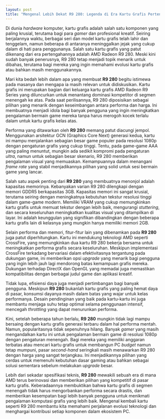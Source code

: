 ```yaml
---
layout: post
title: "Mengenal Lebih Dekat R9 280: Legenda di Era Kartu Grafis Pertengahan"
---
```


Di dunia *hardware* komputer, kartu grafis adalah salah satu komponen yang paling krusial, terutama bagi para *gamer* dan profesional kreatif. Seiring berjalannya waktu, berbagai seri dan model kartu grafis telah lahir dan tenggelam, namun beberapa di antaranya meninggalkan jejak yang cukup dalam di hati para penggunanya. Salah satu kartu grafis yang patut dikenang dari era pertengahannya adalah AMD Radeon R9 280. Meski kini sudah banyak penerusnya, R9 280 tetap menjadi topik menarik untuk dibahas, terutama bagi mereka yang ingin memahami evolusi kartu grafis atau bahkan masih menggunakannya.

Mari kita bedah lebih dalam apa yang membuat **R9 280** begitu istimewa pada masanya dan mengapa ia masih relevan untuk didiskusikan. Kartu grafis ini merupakan bagian dari keluarga kartu grafis AMD Radeon R9 Series yang diluncurkan untuk menantang dominasi kompetitor di segmen menengah ke atas. Pada saat perilisannya, R9 280 diposisikan sebagai pilihan yang menarik dengan keseimbangan antara performa dan harga. Ini membuatnya menjadi idola bagi banyak pengguna yang ingin meningkatkan pengalaman bermain game mereka tanpa harus merogoh kocek terlalu dalam untuk kartu grafis kelas atas.

Performa yang ditawarkan oleh **R9 280** memang patut diacungi jempol. Menggunakan arsitektur GCN (Graphics Core Next) generasi kedua, kartu ini mampu menjalankan sebagian besar game populer pada resolusi 1080p dengan pengaturan grafis yang cukup tinggi. Tentu, pada game-game AAA yang paling menuntut, mungkin ada sedikit kompromi pada pengaturan *ultra*, namun untuk sebagian besar skenario, R9 280 memberikan pengalaman visual yang memuaskan. Kemampuannya dalam menangani *frame rate* yang stabil menjadikannya pilihan yang solid untuk sesi bermain game yang lancar.

Salah satu aspek penting dari **R9 280** yang membuatnya menonjol adalah kapasitas memorinya. Kebanyakan varian R9 280 dilengkapi dengan memori GDDR5 berkapasitas 3GB. Kapasitas memori ini sangat krusial, terutama seiring dengan meningkatnya kebutuhan tekstur resolusi tinggi dalam game-game modern. Memiliki VRAM yang cukup memungkinkan kartu grafis untuk memuat tekstur dengan lebih baik, mengurangi *stuttering*, dan secara keseluruhan meningkatkan kualitas visual yang ditampilkan di layar. Ini adalah keunggulan yang signifikan dibandingkan dengan beberapa kartu grafis lain di kelasnya yang mungkin hanya memiliki memori 2GB.

Selain performa dan memori, fitur-fitur lain yang dibenamkan pada **R9 280** juga patut diperhitungkan. Kartu ini mendukung teknologi AMD seperti CrossFire, yang memungkinkan dua kartu R9 280 bekerja bersama untuk meningkatkan performa grafis secara keseluruhan. Meskipun implementasi CrossFire terkadang bervariasi dalam efektivitasnya tergantung pada dukungan game, ini memberikan opsi *upgrade* yang menarik bagi pengguna yang ingin lebih jauh lagi mendorong batas kemampuan grafis mereka. Dukungan terhadap DirectX dan OpenGL yang memadai juga memastikan kompatibilitas dengan berbagai judul game dan aplikasi kreatif.

Tidak lupa, efisiensi daya juga menjadi pertimbangan bagi banyak pengguna. Meskipun **R9 280** bukanlah kartu grafis yang paling hemat daya di pasar, konsumsi dayanya masih dalam batas yang wajar untuk kelas performanya. Desain pendinginan yang baik pada kartu-kartu ini juga membantu menjaga suhu tetap optimal selama penggunaan intensif, mencegah *throttling* yang dapat menurunkan performa.

Kini, setelah beberapa tahun berlalu, **R9 280** mungkin tidak lagi mampu bersaing dengan kartu grafis generasi terbaru dalam hal performa mentah. Namun, popularitasnya tidak sepenuhnya hilang. Banyak *gamer* yang masih mengandalkan kartu ini untuk pengalaman bermain game di resolusi 1080p dengan pengaturan menengah. Bagi mereka yang memiliki anggaran terbatas atau mencari kartu grafis untuk membangun PC *budget* namun tetap mumpuni, pasar *second-hand* seringkali masih menawarkan R9 280 dengan harga yang sangat terjangkau. Ini menjadikannya pilihan yang cerdas untuk memenuhi kebutuhan dasar gaming atau bahkan sebagai solusi sementara sebelum melakukan *upgrade* besar.

Lebih dari sekadar spesifikasi teknis, **R9 280** mewakili sebuah era di mana AMD terus berinovasi dan memberikan pilihan yang kompetitif di pasar kartu grafis. Keberadaannya membuktikan bahwa kartu grafis di segmen menengah tidak harus mengorbankan performa secara drastis, dan memberikan kesempatan bagi lebih banyak pengguna untuk menikmati pengalaman komputasi grafis yang lebih baik. Mengenal kembali kartu seperti R9 280 membantu kita memahami perjalanan evolusi teknologi dan menghargai kontribusi setiap komponen dalam ekosistem PC.
